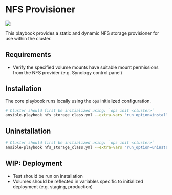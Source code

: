 # NFS Provisioner

[![](https://img.shields.io/badge/nfs--provisioner-v4.0.16-informational)](https://github.com/kubernetes-sigs/nfs-subdir-external-provisioner/tree/nfs-subdir-external-provisioner-4.0.16)

This playbook provides a static and dynamic NFS storage provisioner for use within the cluster.

## Requirements

- Verify the specified volume mounts have suitable mount permissions from the NFS provider (e.g. Synology control panel)

## Installation

The core playbook runs locally using the `ops` initialized configuration.

```bash
# Cluster should first be initialized using: `ops init <cluster>`
ansible-playbook nfs_storage_class.yml --extra-vars "run_option=install"
```

## Uninstallation

```bash
# Cluster should first be initialized using: `ops init <cluster>`
ansible-playbook nfs_storage_class.yml --extra-vars "run_option=uninstall"
```

## WIP: Deployment
- Test should be run on installation
- Volumes should be reflected in variables specific to initialized deployment (e.g. staging, production)
